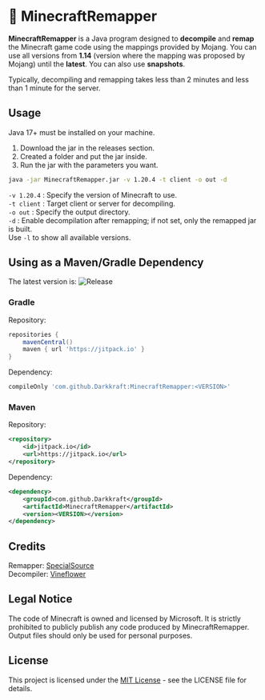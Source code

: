# 🔄 MinecraftRemapper

**MinecraftRemapper** is a Java program designed to **decompile** and **remap** the Minecraft game code using the
mappings provided by Mojang. You can use all versions from **1.14** (version where the mapping was proposed by Mojang)
until the **latest**. You can also use **snapshots**.

Typically, decompiling and remapping takes less than 2 minutes and less than 1 minute for the server.

## Usage

Java 17+ must be installed on your machine.

1. Download the jar in the releases section.
2. Created a folder and put the jar inside.
3. Run the jar with the parameters you want.

```bash
java -jar MinecraftRemapper.jar -v 1.20.4 -t client -o out -d
```

`-v 1.20.4` : Specify the version of Minecraft to use.\
`-t client` : Target client or server for decompiling.\
`-o out` : Specify the output directory.\
`-d` : Enable decompilation after remapping; if not set, only the remapped jar is built.\
Use `-l` to show all available versions.

## Using as a Maven/Gradle Dependency

The latest version is: ![Release](https://jitpack.io/v/Darkkraft/MinecraftRemapper.svg)

### Gradle

Repository:

```gradle
repositories {
    mavenCentral()
    maven { url 'https://jitpack.io' }
}
```

Dependency:

```gradle
compileOnly 'com.github.Darkkraft:MinecraftRemapper:<VERSION>'
```

### Maven

Repository:

```xml
<repository>
    <id>jitpack.io</id>
    <url>https://jitpack.io</url>
</repository>
```

Dependency:

```xml
<dependency>
    <groupId>com.github.Darkkraft</groupId>
    <artifactId>MinecraftRemapper</artifactId>
    <version><VERSION></version>
</dependency>
```

## Credits
Remapper: [SpecialSource](https://github.com/md-5/SpecialSource/)\
Decompiler: [Vineflower](https://github.com/Vineflower/vineflower)

## Legal Notice

The code of Minecraft is owned and licensed by Microsoft. It is strictly prohibited to publicly publish any code
produced
by MinecraftRemapper. Output files should only be used for personal purposes.

## License

This project is licensed under the [MIT License](https://opensource.org/license/mit) - see the LICENSE file for details.